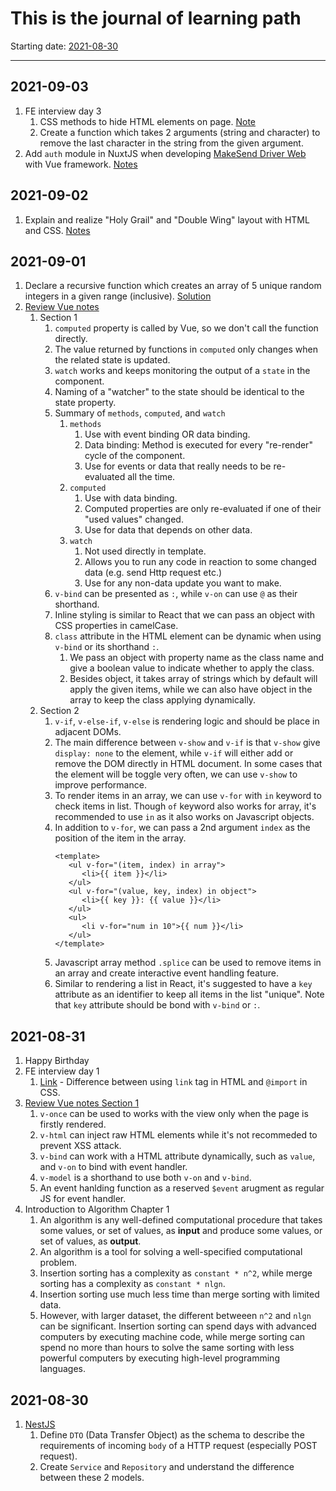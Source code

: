 # This is the journal of learning path
Starting date: [2021-08-30](#2021-08-30)

---

## 2021-09-03
1. FE interview day 3
   1. CSS methods to hide HTML elements on page. [Note](../resource/posts/html_and_css/css_methods_hiding_elements.md)
   2. Create a function which takes 2 arguments (string and character) to remove the last character in the string from the given argument. 
2. Add `auth` module in NuxtJS when developing [MakeSend Driver Web](https://driver-webapp.makesend.asia/) with Vue framework. [Notes](../resource/posts/nuxt/auth_module.md)

## 2021-09-02
1. Explain and realize "Holy Grail" and "Double Wing" layout with HTML and CSS. [Notes](../resource/posts/html_and_css/holy_grail_double_wing_layout.md)

## 2021-09-01
1. Declare a recursive function which creates an array of 5 unique random integers in a given range (inclusive). [Solution](../sandbox/javascriptPractice/recursiveFiveRandomNumberInArray.js)
2. [Review Vue notes](../javascript/vueTheCompleteGuide/README.md)
   1. Section 1 
      1. `computed` property is called by Vue, so we don't call the function directly. 
      2. The value returned by functions in `computed` only changes when the related state is updated.
      3. `watch` works and keeps monitoring the output of a `state` in the component.
      4. Naming of a "watcher" to the state should be identical to the state property.
      5. Summary of `methods`, `computed`, and `watch`
         1. `methods`
            1. Use with event binding OR data binding.
            2. Data binding: Method is executed for every "re-render" cycle of the component.
            3. Use for events or data that really needs to be re-evaluated all the time.
         2. `computed`
            1. Use with data binding.
            2. Computed properties are only re-evaluated if one of their "used values" changed.
            3. Use for data that depends on other data.
         3. `watch`
            1. Not used directly in template.
            2. Allows you to run any code in reaction to some changed data (e.g. send Http request etc.)
            3. Use for any non-data update you want to make.
      6. `v-bind` can be presented as `:`, while `v-on` can use `@` as their shorthand.
      7. Inline styling is similar to React that we can pass an object with CSS properties in camelCase.
      8. `class` attribute in the HTML element can be dynamic when using `v-bind` or its shorthand `:`. 
         1. We pass an object with property name as the class name and give a boolean value to indicate whether to apply the class.
         2. Besides object, it takes array of strings which by default will apply the given items, while we can also have object in the array to keep the class applying dynamically.
   2. Section 2
      1. `v-if`, `v-else-if`, `v-else` is rendering logic and should be place in adjacent DOMs.
      2. The main difference between `v-show` and `v-if` is that `v-show` give `display: none` to the element, while `v-if` will either add or remove the DOM directly in HTML document. In some cases that the element will be toggle very often, we can use `v-show` to improve performance.
      3. To render items in an array, we can use `v-for` with `in` keyword to check items in list. Though `of` keyword also works for array, it's recommended to use `in` as it also works on Javascript objects.
      4. In addition to `v-for`, we can pass a 2nd argument `index` as the position of the item in the array.
         ```vue
         <template>
            <ul v-for="(item, index) in array">
               <li>{{ item }}</li>
            </ul>
            <ul v-for="(value, key, index) in object">
               <li>{{ key }}: {{ value }}</li>
            </ul>
            <ul>
               <li v-for="num in 10">{{ num }}</li>
            </ul>
         </template>
         ```
      5. Javascript array method `.splice` can be used to remove items in an array and create interactive event handling feature.
      6. Similar to rendering a list in React, it's suggested to have a `key` attribute as an identifier to keep all items in the list "unique". Note that `key` attribute should be bond with `v-bind` or `:`.

## 2021-08-31
1. Happy Birthday
2. FE interview day 1
   1. [Link](../posts/html_and_css/link_tag_and_@import.md) - Difference between using `link` tag in HTML and `@import` in CSS.
3. [Review Vue notes Section 1](../javascript/vueTheCompleteGuide/README.md)
   1. `v-once` can be used to works with the view only when the page is firstly rendered.
   2. `v-html` can inject raw HTML elements while it's not recommeded to prevent XSS attack.
   3. `v-bind` can work with a HTML attribute dynamically, such as `value`,  and `v-on` to bind with event handler.
   4. `v-model` is a shorthand to use both `v-on` and `v-bind`.
   5. An event hanlding function as a reserved `$event` arugment as regular JS for event handler.
4. Introduction to Algorithm Chapter 1
   1. An algorithm is any well-defined computational procedure that takes some values, or set of values, as **input** and produce some values, or set of values, as **output**.
   2. An algorithm is a tool for solving a well-specified computational problem.
   3. Insertion sorting has a complexity as `constant * n^2`, while merge sorting has a complexity as `constant * nlgn`. 
   4. Insertion sorting use much less time than merge sorting with limited data.
   5. However, with larger dataset, the different betweeen `n^2` and `nlgn` can be significant. Insertion sorting can spend days with advanced computers by executing machine code, while merge sorting can spend no more than hours to solve the same sorting with less powerful computers by executing high-level programming languages.

## 2021-08-30
1. [NestJS](../javascript/nestJSTheCompleteDeveloperGuide/README.md)
   1. Define `DTO` (Data Transfer Object) as the schema to describe the requirements of incoming `body` of a HTTP request (especially POST request).
   2. Create `Service` and `Repository` and understand the difference between these 2 models.